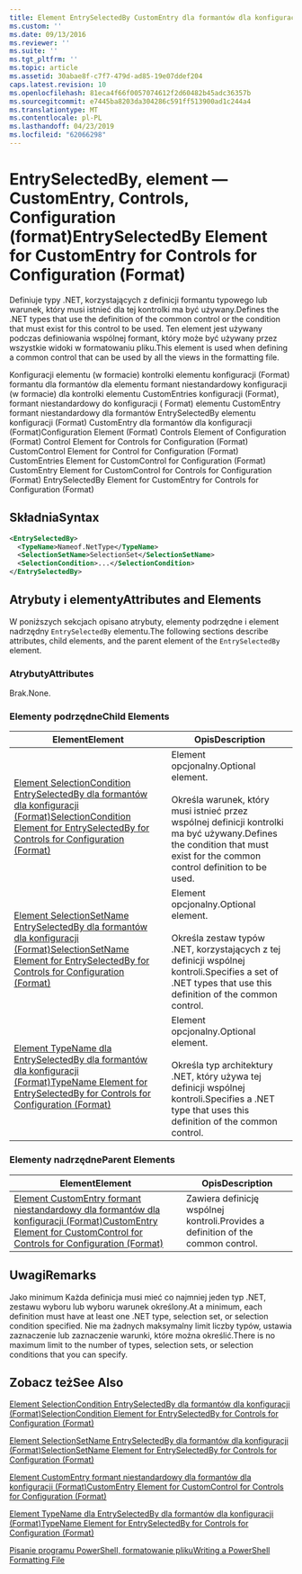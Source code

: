 ```yaml
---
title: Element EntrySelectedBy CustomEntry dla formantów dla konfiguracji (Format) | Dokumentacja firmy Microsoft
ms.custom: ''
ms.date: 09/13/2016
ms.reviewer: ''
ms.suite: ''
ms.tgt_pltfrm: ''
ms.topic: article
ms.assetid: 30abae8f-c7f7-479d-ad85-19e07ddef204
caps.latest.revision: 10
ms.openlocfilehash: 81eca4f66f0057074612f2d60482b45adc36357b
ms.sourcegitcommit: e7445ba8203da304286c591ff513900ad1c244a4
ms.translationtype: MT
ms.contentlocale: pl-PL
ms.lasthandoff: 04/23/2019
ms.locfileid: "62066298"
---
```

# <a name="entryselectedby-element-for-customentry-for-controls-for-configuration-format"></a><span data-ttu-id="c28d8-102">EntrySelectedBy, element — CustomEntry, Controls, Configuration (format)</span><span class="sxs-lookup"><span data-stu-id="c28d8-102">EntrySelectedBy Element for CustomEntry for Controls for Configuration (Format)</span></span>

<span data-ttu-id="c28d8-103">Definiuje typy .NET, korzystających z definicji formantu typowego lub warunek, który musi istnieć dla tej kontrolki ma być używany.</span><span class="sxs-lookup"><span data-stu-id="c28d8-103">Defines the .NET types that use the definition of the common control or the condition that must exist for this control to be used.</span></span> <span data-ttu-id="c28d8-104">Ten element jest używany podczas definiowania wspólnej formant, który może być używany przez wszystkie widoki w formatowaniu pliku.</span><span class="sxs-lookup"><span data-stu-id="c28d8-104">This element is used when defining a common control that can be used by all the views in the formatting file.</span></span>

<span data-ttu-id="c28d8-105">Konfiguracji elementu (w formacie) kontrolki elementu konfiguracji (Format) formantu dla formantów dla elementu formant niestandardowy konfiguracji (w formacie) dla kontrolki elementu CustomEntries konfiguracji (Format), formant niestandardowy do konfiguracji ( Format) elementu CustomEntry formant niestandardowy dla formantów EntrySelectedBy elementu konfiguracji (Format) CustomEntry dla formantów dla konfiguracji (Format)</span><span class="sxs-lookup"><span data-stu-id="c28d8-105">Configuration Element (Format) Controls Element of Configuration (Format) Control Element for Controls for Configuration (Format) CustomControl Element for Control for Configuration (Format) CustomEntries Element for CustomControl for Configuration (Format) CustomEntry Element for CustomControl for Controls for Configuration (Format) EntrySelectedBy Element for CustomEntry for Controls for Configuration (Format)</span></span>

## <a name="syntax"></a><span data-ttu-id="c28d8-106">Składnia</span><span class="sxs-lookup"><span data-stu-id="c28d8-106">Syntax</span></span>

```xml
<EntrySelectedBy>
  <TypeName>Nameof.NetType</TypeName>
  <SelectionSetName>SelectionSet</SelectionSetName>
  <SelectionCondition>...</SelectionCondition>
</EntrySelectedBy>
```

## <a name="attributes-and-elements"></a><span data-ttu-id="c28d8-107">Atrybuty i elementy</span><span class="sxs-lookup"><span data-stu-id="c28d8-107">Attributes and Elements</span></span>

<span data-ttu-id="c28d8-108">W poniższych sekcjach opisano atrybuty, elementy podrzędne i element nadrzędny `EntrySelectedBy` elementu.</span><span class="sxs-lookup"><span data-stu-id="c28d8-108">The following sections describe attributes, child elements, and the parent element of the `EntrySelectedBy` element.</span></span>

### <a name="attributes"></a><span data-ttu-id="c28d8-109">Atrybuty</span><span class="sxs-lookup"><span data-stu-id="c28d8-109">Attributes</span></span>

<span data-ttu-id="c28d8-110">Brak.</span><span class="sxs-lookup"><span data-stu-id="c28d8-110">None.</span></span>

### <a name="child-elements"></a><span data-ttu-id="c28d8-111">Elementy podrzędne</span><span class="sxs-lookup"><span data-stu-id="c28d8-111">Child Elements</span></span>

|<span data-ttu-id="c28d8-112">Element</span><span class="sxs-lookup"><span data-stu-id="c28d8-112">Element</span></span>|<span data-ttu-id="c28d8-113">Opis</span><span class="sxs-lookup"><span data-stu-id="c28d8-113">Description</span></span>|
|-------------|-----------------|
|[<span data-ttu-id="c28d8-114">Element SelectionCondition EntrySelectedBy dla formantów dla konfiguracji (Format)</span><span class="sxs-lookup"><span data-stu-id="c28d8-114">SelectionCondition Element for EntrySelectedBy for Controls for Configuration (Format)</span></span>](./selectioncondition-element-for-entryselectedby-for-controls-for-configuration-format.md)|<span data-ttu-id="c28d8-115">Element opcjonalny.</span><span class="sxs-lookup"><span data-stu-id="c28d8-115">Optional element.</span></span><br /><br /> <span data-ttu-id="c28d8-116">Określa warunek, który musi istnieć przez wspólnej definicji kontrolki ma być używany.</span><span class="sxs-lookup"><span data-stu-id="c28d8-116">Defines the condition that must exist for the common control definition to be used.</span></span>|
|[<span data-ttu-id="c28d8-117">Element SelectionSetName EntrySelectedBy dla formantów dla konfiguracji (Format)</span><span class="sxs-lookup"><span data-stu-id="c28d8-117">SelectionSetName Element for EntrySelectedBy for Controls for Configuration (Format)</span></span>](./selectionsetname-element-for-selectioncondition-for-controls-for-configuration-format.md)|<span data-ttu-id="c28d8-118">Element opcjonalny.</span><span class="sxs-lookup"><span data-stu-id="c28d8-118">Optional element.</span></span><br /><br /> <span data-ttu-id="c28d8-119">Określa zestaw typów .NET, korzystających z tej definicji wspólnej kontroli.</span><span class="sxs-lookup"><span data-stu-id="c28d8-119">Specifies a set of .NET types that use this definition of the common control.</span></span>|
|[<span data-ttu-id="c28d8-120">Element TypeName dla EntrySelectedBy dla formantów dla konfiguracji (Format)</span><span class="sxs-lookup"><span data-stu-id="c28d8-120">TypeName Element for EntrySelectedBy for Controls for Configuration (Format)</span></span>](./typename-element-for-entryselectedby-for-controls-for-configuration-format.md)|<span data-ttu-id="c28d8-121">Element opcjonalny.</span><span class="sxs-lookup"><span data-stu-id="c28d8-121">Optional element.</span></span><br /><br /> <span data-ttu-id="c28d8-122">Określa typ architektury .NET, który używa tej definicji wspólnej kontroli.</span><span class="sxs-lookup"><span data-stu-id="c28d8-122">Specifies a .NET type that uses this definition of the common control.</span></span>|

### <a name="parent-elements"></a><span data-ttu-id="c28d8-123">Elementy nadrzędne</span><span class="sxs-lookup"><span data-stu-id="c28d8-123">Parent Elements</span></span>

|<span data-ttu-id="c28d8-124">Element</span><span class="sxs-lookup"><span data-stu-id="c28d8-124">Element</span></span>|<span data-ttu-id="c28d8-125">Opis</span><span class="sxs-lookup"><span data-stu-id="c28d8-125">Description</span></span>|
|-------------|-----------------|
|[<span data-ttu-id="c28d8-126">Element CustomEntry formant niestandardowy dla formantów dla konfiguracji (Format)</span><span class="sxs-lookup"><span data-stu-id="c28d8-126">CustomEntry Element for CustomControl for Controls for Configuration (Format)</span></span>](./customentry-element-for-customcontrol-for-controls-for-configuration-format.md)|<span data-ttu-id="c28d8-127">Zawiera definicję wspólnej kontroli.</span><span class="sxs-lookup"><span data-stu-id="c28d8-127">Provides a definition of the common control.</span></span>|

## <a name="remarks"></a><span data-ttu-id="c28d8-128">Uwagi</span><span class="sxs-lookup"><span data-stu-id="c28d8-128">Remarks</span></span>

<span data-ttu-id="c28d8-129">Jako minimum Każda definicja musi mieć co najmniej jeden typ .NET, zestawu wyboru lub wyboru warunek określony.</span><span class="sxs-lookup"><span data-stu-id="c28d8-129">At a minimum, each definition must have at least one .NET type, selection set, or selection condition specified.</span></span> <span data-ttu-id="c28d8-130">Nie ma żadnych maksymalny limit liczby typów, ustawia zaznaczenie lub zaznaczenie warunki, które można określić.</span><span class="sxs-lookup"><span data-stu-id="c28d8-130">There is no maximum limit to the number of types, selection sets, or selection conditions that you can specify.</span></span>

## <a name="see-also"></a><span data-ttu-id="c28d8-131">Zobacz też</span><span class="sxs-lookup"><span data-stu-id="c28d8-131">See Also</span></span>

[<span data-ttu-id="c28d8-132">Element SelectionCondition EntrySelectedBy dla formantów dla konfiguracji (Format)</span><span class="sxs-lookup"><span data-stu-id="c28d8-132">SelectionCondition Element for EntrySelectedBy for Controls for Configuration (Format)</span></span>](./selectioncondition-element-for-entryselectedby-for-controls-for-configuration-format.md)

[<span data-ttu-id="c28d8-133">Element SelectionSetName EntrySelectedBy dla formantów dla konfiguracji (Format)</span><span class="sxs-lookup"><span data-stu-id="c28d8-133">SelectionSetName Element for EntrySelectedBy for Controls for Configuration (Format)</span></span>](./selectionsetname-element-for-selectioncondition-for-controls-for-configuration-format.md)

[<span data-ttu-id="c28d8-134">Element CustomEntry formant niestandardowy dla formantów dla konfiguracji (Format)</span><span class="sxs-lookup"><span data-stu-id="c28d8-134">CustomEntry Element for CustomControl for Controls for Configuration (Format)</span></span>](./customentry-element-for-customcontrol-for-controls-for-configuration-format.md)

[<span data-ttu-id="c28d8-135">Element TypeName dla EntrySelectedBy dla formantów dla konfiguracji (Format)</span><span class="sxs-lookup"><span data-stu-id="c28d8-135">TypeName Element for EntrySelectedBy for Controls for Configuration (Format)</span></span>](./typename-element-for-selectioncondition-for-controls-for-configuration-format.md)

[<span data-ttu-id="c28d8-136">Pisanie programu PowerShell, formatowanie pliku</span><span class="sxs-lookup"><span data-stu-id="c28d8-136">Writing a PowerShell Formatting File</span></span>](./writing-a-powershell-formatting-file.md)
